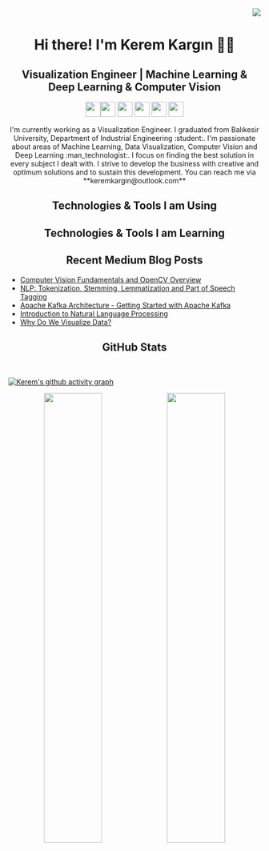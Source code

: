 <img align="right" src="https://visitor-badge.laobi.icu/badge?page_id=keremkargin0.keremkargin0">
<br>

<h1 align="center"> Hi there! I'm Kerem Kargın 👋🤓 </h1>

<h2 align="center">Visualization Engineer | Machine Learning & Deep Learning & Computer Vision</h2>


<p align="center"><a href="https://www.linkedin.com/in/keremkargin"><img src="https://img.shields.io/badge/linkedin-%230077B5.svg?&style=for-the-badge&logo=linkedin&logoColor=white" height=30></a><a href="https://keremkargin.medium.com"><img src="https://img.shields.io/badge/medium-%2312100E.svg?&style=for-the-badge&logo=medium&logoColor=white" height=30></a> <a href="https://twitter.com/keremkargin_"><img src="https://img.shields.io/badge/twitter-%231DA1F2.svg?&style=for-the-badge&logo=twitter&logoColor=white" height=30></a>  <a href="https://www.instagram.com/keremkargin0"><img src="https://img.shields.io/badge/instagram-%23E4405F.svg?&style=for-the-badge&logo=instagram&logoColor=white" height=30></a>  <a href="https://www.kaggle.com/keremkargn"><img src="https://img.shields.io/badge/Kaggle-%2312100E.svg?&style=for-the-badge&logo=kaggle&logoColor=white" height=30></a>  <a href="https://open.spotify.com/user/7pzz5ih249aikab4uw0vm7bvz?si=d3f21181e4154cb5"><img src="https://img.shields.io/badge/Spotify-1ED760?&style=for-the-badge&logo=spotify&logoColor=white" height=30></a>  
</p>

<p align="center"> I'm currently working as a Visualization Engineer. I graduated from Balıkesir University, Department of Industrial Engineering :student:. I'm passionate about areas of Machine Learning, Data Visualization, Computer Vision and Deep Learning :man_technologist:. I focus on finding the best solution in every subject I dealt with. I strive to develop the business with creative and optimum solutions and to sustain this development. You can reach me via **keremkargin@outlook.com**
</p>

<h2 align="center">Technologies & Tools I am Using</h2>


<h2 align="center">Technologies & Tools I am Learning</h2>


<h2 align="center">Recent Medium Blog Posts</h2>

- [Computer Vision Fundamentals and OpenCV Overview](https://keremkargin.medium.com/computer-vision-fundamentals-and-opencv-overview-9a30fe94f0ce)
- [NLP: Tokenization, Stemming, Lemmatization and Part of Speech Tagging](https://medium.com/mlearning-ai/nlp-tokenization-stemming-lemmatization-and-part-of-speech-tagging-9088ac068768)
- [Apache Kafka Architecture - Getting Started with Apache Kafka](https://medium.com/analytics-vidhya/apache-kafka-architecture-getting-started-with-apache-kafka-771d69ac6cef)
- [Introduction to Natural Language Processing](https://medium.com/mlearning-ai/introduction-to-natural-language-processing-3c7b18312980)
- [Why Do We Visualize Data?](https://keremkargin.medium.com/why-do-we-visualize-data-293f2dd0a71e)


<h2 align="center">GitHub Stats</h2>

<br/>  

 [![Kerem's github activity graph](https://activity-graph.herokuapp.com/graph?username=keremkargin0&theme=react-dark)](https://git.io/keremkargin0)
<p align="center">
	
  <img width="48%" src="https://github-readme-stats.vercel.app/api?username=keremkargin0&show_icons=true&theme=tokyonight" />
  <img width="48%" src="https://github-readme-streak-stats.herokuapp.com/?user=keremkargin0&theme=tokyonight" />
</p>
